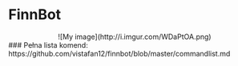 # FinnBot
<center>![My image](http://i.imgur.com/WDaPtOA.png)</center>
### Pełna lista komend: https://github.com/vistafan12/finnbot/blob/master/commandlist.md
